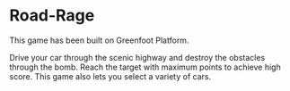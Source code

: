 # Road-Rage
This game has been built on Greenfoot Platform.


Drive your car through the scenic highway and destroy the obstacles through the bomb.
Reach the target with maximum points to achieve high score.
This game also lets you select a variety of cars.
